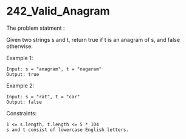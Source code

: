 # 242_Valid_Anagram
The problem statment : 

Given two strings s and t, return true if t is an anagram of s, and false otherwise.


Example 1:

    Input: s = "anagram", t = "nagaram"
    Output: true

Example 2:

    Input: s = "rat", t = "car"
    Output: false
 

Constraints:

    1 <= s.length, t.length <= 5 * 104
    s and t consist of lowercase English letters.
